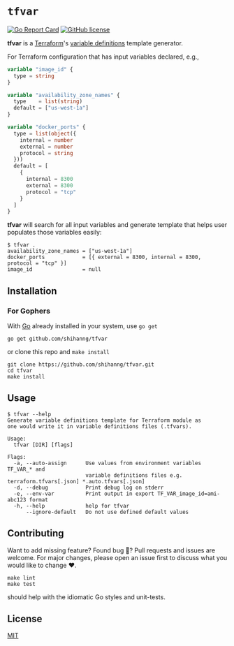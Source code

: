 # `tfvar`

[![Go Report Card](https://goreportcard.com/badge/github.com/shihanng/tfvar)](https://goreportcard.com/report/github.com/shihanng/tfvar)
[![GitHub license](https://img.shields.io/github/license/shihanng/tfvar)](https://github.com/shihanng/tfvar/blob/master/LICENSE)

**tfvar** is a [Terraform](https://www.terraform.io/)'s [variable definitions](https://www.terraform.io/docs/configuration/variables.html#assigning-values-to-root-module-variables) template generator.

For Terraform configuration that has input variables declared, e.g.,

```terraform
variable "image_id" {
  type = string
}

variable "availability_zone_names" {
  type    = list(string)
  default = ["us-west-1a"]
}

variable "docker_ports" {
  type = list(object({
    internal = number
    external = number
    protocol = string
  }))
  default = [
    {
      internal = 8300
      external = 8300
      protocol = "tcp"
    }
  ]
}
```

**tfvar** will search for all input variables and generate template that helps user populates those variables easily:

```
$ tfvar .
availability_zone_names = ["us-west-1a"]
docker_ports            = [{ external = 8300, internal = 8300, protocol = "tcp" }]
image_id                = null
```

## Installation

### For Gophers

With [Go](https://golang.org/doc/install) already installed in your system, use `go get`

```
go get github.com/shihanng/tfvar
```

or clone this repo and `make install`

```
git clone https://github.com/shihanng/tfvar.git
cd tfvar
make install
```

## Usage

```
$ tfvar --help
Generate variable definitions template for Terraform module as
one would write it in variable definitions files (.tfvars).

Usage:
  tfvar [DIR] [flags]

Flags:
  -a, --auto-assign      Use values from environment variables TF_VAR_* and
                         variable definitions files e.g. terraform.tfvars[.json] *.auto.tfvars[.json]
  -d, --debug            Print debug log on stderr
  -e, --env-var          Print output in export TF_VAR_image_id=ami-abc123 format
  -h, --help             help for tfvar
      --ignore-default   Do not use defined default values
```

## Contributing

Want to add missing feature? Found bug :bug:? Pull requests and issues are welcome. For major changes, please open an issue first to discuss what you would like to change :heart:.

```
make lint
make test
```

should help with the idiomatic Go styles and unit-tests.

## License
[MIT](./LICENSE)
